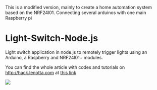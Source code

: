 This is a modified version, mainly to create a home automation system based on the NRF24l01. Connecting several arduinos with one main Raspberry pi



Light-Switch-Node.js
====================



Light switch application in node.js to remotely trigger lights using an Arduino, a Raspberry and NRF24l01+ modules.

You can find the whole article with codes and tutorials on http://hack.lenotta.com at [this link](http://hack.lenotta.com/arduino-raspberry-pi-switching-light-with-nrf24l01/)

<a href="http://hack.lenotta.com/arduino-raspberry-pi-switching-light-with-nrf24l01/">![](.Readmepics/IMG_3733.png)</a>
